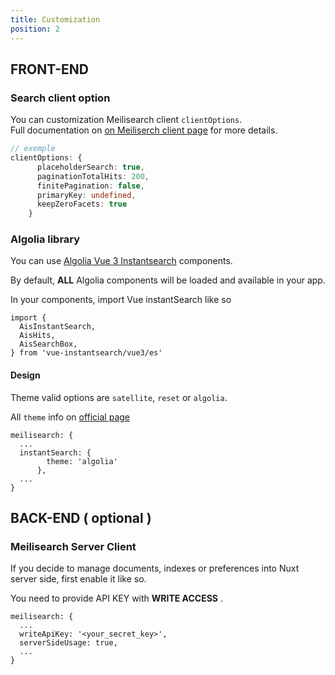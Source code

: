 ```yaml
---
title: Customization
position: 2
---
```


## FRONT-END

### Search client option

You can customization Meilisearch client `clientOptions`.   
Full documentation on [on Meiliserch client page](https://github.com/meilisearch/instant-meilisearch#-customization) for more details.

```ts 
// exemple
clientOptions: {
      placeholderSearch: true,
      paginationTotalHits: 200,
      finitePagination: false,
      primaryKey: undefined,
      keepZeroFacets: true
    }
```

### Algolia library

You can use [Algolia Vue 3 Instantsearch](https://github.com/algolia/vue-instantsearch) components. 

By default, **ALL** Algolia components will be loaded and available in your app.  

In your components, import Vue instantSearch like so 

```vue
import {
  AisInstantSearch,
  AisHits,
  AisSearchBox,
} from 'vue-instantsearch/vue3/es'
```

#### Design
Theme valid options are `satellite`, `reset` or `algolia`.

All `theme` info on [official page](https://www.algolia.com/doc/guides/building-search-ui/widgets/customize-an-existing-widget/vue/#style-your-widgets)


```ts{}[nuxt.config.js]
meilisearch: {
  ...
  instantSearch: {
        theme: 'algolia'
      },
  ...
}
```


## BACK-END ( optional )

###  Meilisearch Server Client

If you decide to manage documents, indexes or preferences into Nuxt server side, first enable it like so.

You need to provide API KEY with **WRITE ACCESS** .

```ts{}[nuxt.config.js]
meilisearch: {
  ...
  writeApiKey: '<your_secret_key>',
  serverSideUsage: true,
  ...
}
```

